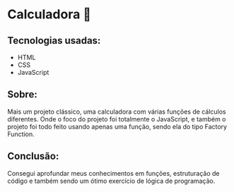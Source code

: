 # Calculadora 🔢

## Tecnologias usadas:
- HTML
- CSS
- JavaScript

## Sobre:
Mais um projeto clássico, uma calculadora com várias funções de cálculos diferentes. Onde o foco do projeto foi totalmente o JavaScript, e também o projeto foi todo feito usando apenas uma função, sendo ela do tipo Factory Function.

## Conclusão:
Consegui aprofundar meus conhecimentos em funções, estruturação de código e também sendo um ótimo exercício de lógica de programação.
